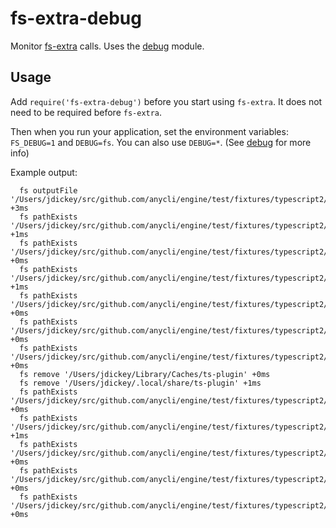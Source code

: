 fs-extra-debug
==============

Monitor [fs-extra](https://npm.im/fs-extra) calls. Uses the [debug](https://npm.im/debug) module.

Usage
-----

Add `require('fs-extra-debug')` before you start using `fs-extra`. It does not need to be required before `fs-extra`.

Then when you run your application, set the environment variables: `FS_DEBUG=1` and `DEBUG=fs`. You can also use `DEBUG=*`. (See [debug](https://npmjs.org/package/debug) for more info)

Example output:

```
  fs outputFile '/Users/jdickey/src/github.com/anycli/engine/test/fixtures/typescript2/.git' +3ms
  fs pathExists '/Users/jdickey/src/github.com/anycli/engine/test/fixtures/typescript2/package.json' +1ms
  fs pathExists '/Users/jdickey/src/github.com/anycli/engine/test/fixtures/typescript2/src/commands' +0ms
  fs pathExists '/Users/jdickey/src/github.com/anycli/engine/test/fixtures/typescript2/src/hooks/init' +1ms
  fs pathExists '/Users/jdickey/src/github.com/anycli/engine/test/fixtures/typescript2/src/hooks/init.ts' +0ms
  fs pathExists '/Users/jdickey/src/github.com/anycli/engine/test/fixtures/typescript2/src/plugins' +0ms
  fs pathExists '/Users/jdickey/src/github.com/anycli/engine/test/fixtures/typescript2/src/plugins.ts' +0ms
  fs remove '/Users/jdickey/Library/Caches/ts-plugin' +0ms
  fs remove '/Users/jdickey/.local/share/ts-plugin' +1ms
  fs pathExists '/Users/jdickey/src/github.com/anycli/engine/test/fixtures/typescript2/package.json' +0ms
  fs pathExists '/Users/jdickey/src/github.com/anycli/engine/test/fixtures/typescript2/src/commands' +1ms
  fs pathExists '/Users/jdickey/src/github.com/anycli/engine/test/fixtures/typescript2/src/hooks/init' +0ms
  fs pathExists '/Users/jdickey/src/github.com/anycli/engine/test/fixtures/typescript2/src/hooks/init.ts' +0ms
  fs pathExists '/Users/jdickey/src/github.com/anycli/engine/test/fixtures/typescript2/src/plugins' +0ms
```
